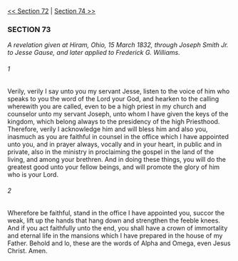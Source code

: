 [<< Section 72](Section%2072)  |  [Section 74 >>](Section%2074)

### SECTION 73

*A revelation given at Hiram, Ohio, 15 March 1832, through Joseph Smith Jr. to Jesse Gause, and later applied to Frederick G. Williams.*

###### 1
Verily, verily I say unto you my servant Jesse, listen to the voice of him who speaks to you the word of the Lord your God, and hearken to the calling wherewith you are called, even to be a high priest in my church and counselor unto my servant Joseph, unto whom I have given the keys of the kingdom, which belong always to the presidency of the high Priesthood. Therefore, verily I acknowledge him and will bless him and also you, inasmuch as you are faithful in counsel in the office which I have appointed unto you, and in prayer always, vocally and in your heart, in public and in private, also in the ministry in proclaiming the gospel in the land of the living, and among your brethren. And in doing these things, you will do the greatest good unto your fellow beings, and will promote the glory of him who is your Lord.

###### 2
Wherefore be faithful, stand in the office I have appointed you, succor the weak, lift up the hands that hang down and strengthen the feeble knees. And if you act faithfully unto the end, you shall have a crown of immortality and eternal life in the mansions which I have prepared in the house of my Father. Behold and lo, these are the words of Alpha and Omega, even Jesus Christ. Amen.